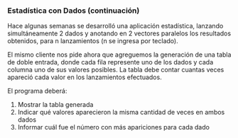 ### Estadística con Dados (continuación)

Hace algunas semanas se desarrolló una aplicación estadística, lanzando simultáneamente 2 dados y anotando en 2 vectores paralelos los resultados obtenidos, para n lanzamientos (n se ingresa por teclado).

El mismo cliente nos pide ahora que agreguemos la generación de una tabla de doble entrada, donde cada fila represente uno de los dados y cada columna uno de sus valores posibles. La tabla debe contar cuantas veces apareció cada valor en los lanzamientos efectuados.

El programa deberá:

1. Mostrar la tabla generada
2. Indicar qué valores aparecieron la misma cantidad de veces en ambos dados
3. Informar cuál fue el número con más apariciones para cada dado
